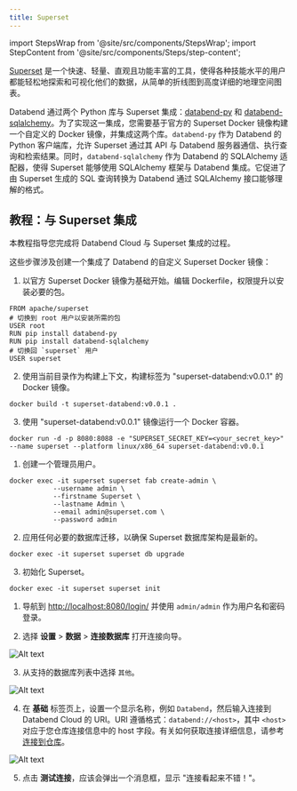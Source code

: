 ```yaml
---
title: Superset
---
```

import StepsWrap from '@site/src/components/StepsWrap';
import StepContent from '@site/src/components/Steps/step-content';

[Superset](https://superset.apache.org/) 是一个快速、轻量、直观且功能丰富的工具，使得各种技能水平的用户都能轻松地探索和可视化他们的数据，从简单的折线图到高度详细的地理空间图表。

Databend 通过两个 Python 库与 Superset 集成：[databend-py](https://github.com/databendcloud/databend-py) 和 [databend-sqlalchemy](https://github.com/databendcloud/databend-sqlalchemy)。为了实现这一集成，您需要基于官方的 Superset Docker 镜像构建一个自定义的 Docker 镜像，并集成这两个库。`databend-py` 作为 Databend 的 Python 客户端库，允许 Superset 通过其 API 与 Databend 服务器通信、执行查询和检索结果。同时，`databend-sqlalchemy` 作为 Databend 的 SQLAlchemy 适配器，使得 Superset 能够使用 SQLAlchemy 框架与 Databend 集成。它促进了由 Superset 生成的 SQL 查询转换为 Databend 通过 SQLAlchemy 接口能够理解的格式。

## 教程：与 Superset 集成

本教程指导您完成将 Databend Cloud 与 Superset 集成的过程。

<StepsWrap>
<StepContent number="1" title="构建 Superset 镜像">

这些步骤涉及创建一个集成了 Databend 的自定义 Superset Docker 镜像：

1. 以官方 Superset Docker 镜像为基础开始。编辑 Dockerfile，权限提升以安装必要的包。

```shell title='Dockerfile'
FROM apache/superset
# 切换到 root 用户以安装所需的包
USER root
RUN pip install databend-py 
RUN pip install databend-sqlalchemy
# 切换回 `superset` 用户
USER superset
```

2. 使用当前目录作为构建上下文，构建标签为 "superset-databend:v0.0.1" 的 Docker 镜像。

```shell
docker build -t superset-databend:v0.0.1 .
```

3. 使用 "superset-databend:v0.0.1" 镜像运行一个 Docker 容器。

```shell
docker run -d -p 8080:8088 -e "SUPERSET_SECRET_KEY=<your_secret_key>" --name superset --platform linux/x86_64 superset-databend:v0.0.1
```

</StepContent>
<StepContent number="2" title="设置 Superset">

1. 创建一个管理员用户。

```shell
docker exec -it superset superset fab create-admin \
           --username admin \
           --firstname Superset \
           --lastname Admin \
           --email admin@superset.com \
           --password admin
```

2. 应用任何必要的数据库迁移，以确保 Superset 数据库架构是最新的。

```shell
docker exec -it superset superset db upgrade
```

3. 初始化 Superset。

```shell
docker exec -it superset superset init
```

</StepContent>
<StepContent number="3" title="连接到 Databend Cloud">

1. 导航到 [http://localhost:8080/login/]( http://localhost:8080/login/) 并使用 `admin/admin` 作为用户名和密码登录。

2. 选择 **设置** > **数据** > **连接数据库** 打开连接向导。

![Alt text](/img/integration/superset-connect-db.png)

3. 从支持的数据库列表中选择 `其他`。

![Alt text](/img/integration/superset-select-other.png)

4. 在 **基础** 标签页上，设置一个显示名称，例如 `Databend`，然后输入连接到 Databend Cloud 的 URI。URI 遵循格式：`databend://<host>`，其中 `<host>` 对应于您仓库连接信息中的 host 字段。有关如何获取连接详细信息，请参考 [连接到仓库](/guides/cloud/using-databend-cloud/warehouses#connecting-to-a-warehouse)。

![Alt text](/img/integration/superset-uri.png)

5. 点击 **测试连接**，应该会弹出一个消息框，显示 "连接看起来不错！"。

</StepContent>
</StepsWrap>